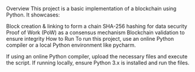 Overview
This project is a basic implementation of a blockchain using Python. It showcases:

Block creation & linking to form a chain
SHA-256 hashing for data security
Proof of Work (PoW) as a consensus mechanism
Blockchain validation to ensure integrity
How to Run
To run this project, use an online Python compiler or a local Python environment like pycharm.

If using an online Python compiler, upload the necessary files and execute the script.
If running locally, ensure Python 3.x is installed and run the files.
